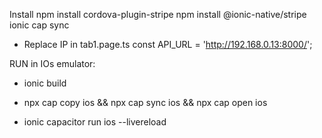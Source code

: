 Install 
npm install cordova-plugin-stripe
npm install @ionic-native/stripe
ionic cap sync

- Replace IP in tab1.page.ts
const API_URL = 'http://192.168.0.13:8000/';

RUN in IOs emulator:

- ionic build
- npx cap copy ios && npx cap sync ios && npx cap open ios

- ionic capacitor run ios --livereload



